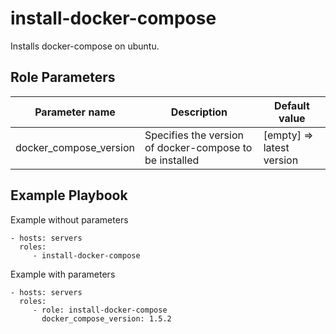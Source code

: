 install-docker-compose
======================

Installs docker-compose on ubuntu.


Role Parameters
---------------

| Parameter name         | Description                                              | Default value             |
|------------------------|----------------------------------------------------------|---------------------------|
| docker_compose_version | Specifies the version of docker-compose to be installed  | [empty] => latest version |

Example Playbook
----------------

Example without parameters

    - hosts: servers
      roles:
         - install-docker-compose

Example with parameters

    - hosts: servers
      roles:
         - role: install-docker-compose
           docker_compose_version: 1.5.2